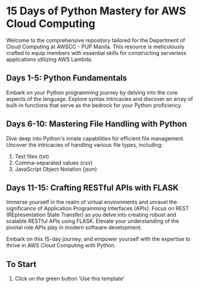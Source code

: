 # 15 Days of Python Mastery for AWS Cloud Computing

Welcome to the comprehensive repository tailored for the Department of Cloud Computing at AWSCC - PUP Manila. This resource is meticulously crafted to equip members with essential skills for constructing serverless applications utilizing AWS Lambda.

## Days 1-5: Python Fundamentals
Embark on your Python programming journey by delving into the core aspects of the language. Explore syntax intricacies and discover an array of built-in functions that serve as the bedrock for your Python proficiency.

## Days 6-10: Mastering File Handling with Python
Dive deep into Python's innate capabilities for efficient file management. Uncover the intricacies of handling various file types, including:
1. Text files (txt)
2. Comma-separated values (csv)
3. JavaScript Object Notation (json)

## Days 11-15: Crafting RESTful APIs with FLASK
Immerse yourself in the realm of virtual environments and unravel the significance of Application Programming Interfaces (APIs). Focus on REST (REpresentation State Transfer) as you delve into creating robust and scalable RESTful APIs using FLASK. Elevate your understanding of the pivotal role APIs play in modern software development.

Embark on this 15-day journey, and empower yourself with the expertise to thrive in AWS Cloud Computing with Python.


## To Start
1. Click on the green button 'Use this template'
